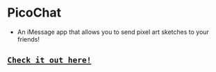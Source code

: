 # PicoChat

- An iMessage app that allows you to send pixel art sketches to your friends!

## [`Check it out here!`](https://apps.apple.com/us/app/picochat/id6741395468)
